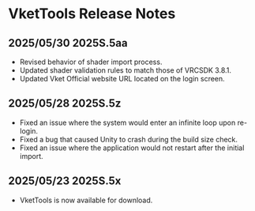 
# VketTools Release Notes

## 2025/05/30 2025S.5aa

- Revised behavior of shader import process.
- Updated shader validation rules to match those of VRCSDK 3.8.1.
- Updated Vket Official website URL located on the login screen.

## 2025/05/28 2025S.5z

- Fixed an issue where the system would enter an infinite loop upon re-login.
- Fixed a bug that caused Unity to crash during the build size check.
- Fixed an issue where the application would not restart after the initial import.

## 2025/05/23 2025S.5x

- VketTools is now available for download.